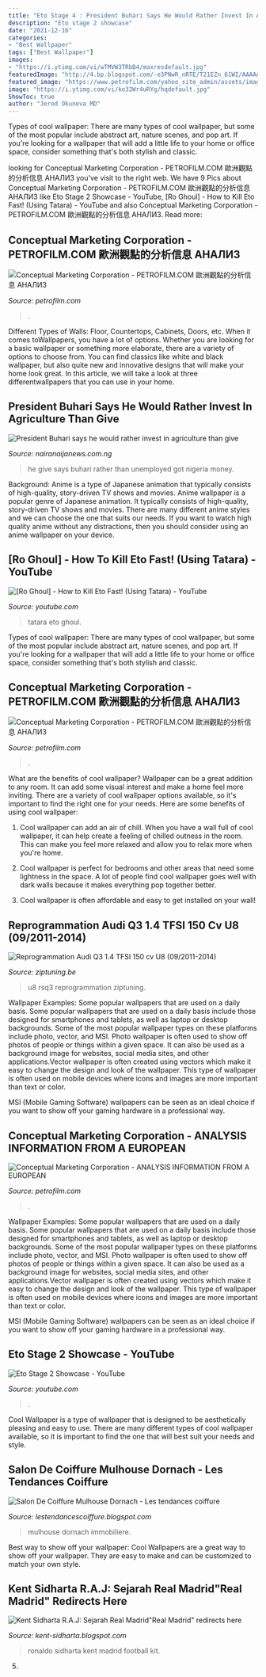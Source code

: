 ```yaml
---
title: "Eto Stage 4 : President Buhari Says He Would Rather Invest In Agriculture Than Give"
description: "Eto stage 2 showcase"
date: "2021-12-16"
categories:
- "Best Wallpaper"
tags: ["Best Wallpaper"]
images:
- "https://i.ytimg.com/vi/wTMVW3TRbB4/maxresdefault.jpg"
featuredImage: "http://4.bp.blogspot.com/-e3PNwR_nRTE/T21EZn_61WI/AAAAAAAAAAg/k6OrWx4ujjw/s758/fcewfwqfqrfqr4f34rt2.jpg"
featured_image: "https://www.petrofilm.com/yahoo_site_admin/assets/images/_norway_ramsund_explosive_ordenance_2C.112165357_std.jpg"
image: "https://i.ytimg.com/vi/ko32Wr4uRYg/hqdefault.jpg"
ShowToc: true
author: "Jerod Okuneva MD"
---
```



Types of cool wallpaper:
There are many types of cool wallpaper, but some of the most popular include abstract art, nature scenes, and pop art. If you're looking for a wallpaper that will add a little life to your home or office space, consider something that's both stylish and classic.

	

		
looking for Conceptual Marketing Corporation - PETROFILM.COM ﻿歐洲觀點的分析信息 АНАЛИЗ you've visit to the right web. We have 9 Pics about Conceptual Marketing Corporation - PETROFILM.COM ﻿歐洲觀點的分析信息 АНАЛИЗ like Eto Stage 2 Showcase - YouTube, [Ro Ghoul] - How to Kill Eto Fast! (Using Tatara) - YouTube and also Conceptual Marketing Corporation - PETROFILM.COM ﻿歐洲觀點的分析信息 АНАЛИЗ. Read more:
		
    
## Conceptual Marketing Corporation - PETROFILM.COM ﻿歐洲觀點的分析信息 АНАЛИЗ

<img loading=lazy src="https://www.petrofilm.com/yahoo_site_admin/assets/images/_norway_ramsund_explosive_ordenance_olav_trygvason_ship.119135409_std.JPG" onerror="this.onerror=null;this.src='https://tse4.mm.bing.net/th?id=OIP.ZF9CQ_3dxV1zwRsyr5I6jQHaE7&amp;pid=15.1';" alt="Conceptual Marketing Corporation - PETROFILM.COM ﻿歐洲觀點的分析信息 АНАЛИЗ">

_Source: petrofilm.com_

>. 

	

Different Types of Walls: Floor, Countertops, Cabinets, Doors, etc.
When it comes toWallpapers, you have a lot of options. Whether you are looking for a basic wallpaper or something more elaborate, there are a variety of options to choose from. You can find classics like white and black wallpaper, but also quite new and innovative designs that will make your home look great. In this article, we will take a look at three differentwallpapers that you can use in your home.

    
## President Buhari Says He Would Rather Invest In Agriculture Than Give

<img loading=lazy src="https://2.bp.blogspot.com/-eDNBuWYiSx4/VtITQS3lwPI/AAAAAAAIc2w/eZ79yDUmyuk/s1600/b.png" onerror="this.onerror=null;this.src='https://tse3.mm.bing.net/th?id=OIP.e0j9GGygc1YcK3OE3FTA-gAAAA&amp;pid=15.1';" alt="President Buhari says he would rather invest in agriculture than give">

_Source: nairanaijanews.com.ng_

>he give says buhari rather than unemployed got nigeria money. 

	

Background: Anime is a type of Japanese animation that typically consists of high-quality, story-driven TV shows and movies.
Anime wallpaper is a popular genre of Japanese animation. It typically consists of high-quality, story-driven TV shows and movies. There are many different anime styles and we can choose the one that suits our needs. If you want to watch high quality anime without any distractions, then you should consider using an anime wallpaper on your device.

    
## [Ro Ghoul] - How To Kill Eto Fast! (Using Tatara) - YouTube

<img loading=lazy src="https://i.ytimg.com/vi/wTMVW3TRbB4/maxresdefault.jpg" onerror="this.onerror=null;this.src='https://tse3.mm.bing.net/th?id=OIP.2XAanZZHQL-y4S-dadkR0gHaEK&amp;pid=15.1';" alt="[Ro Ghoul] - How to Kill Eto Fast! (Using Tatara) - YouTube">

_Source: youtube.com_

>tatara eto ghoul. 

	

Types of cool wallpaper:
There are many types of cool wallpaper, but some of the most popular include abstract art, nature scenes, and pop art. If you're looking for a wallpaper that will add a little life to your home or office space, consider something that's both stylish and classic.

    
## Conceptual Marketing Corporation - PETROFILM.COM ﻿歐洲觀點的分析信息 АНАЛИЗ

<img loading=lazy src="https://petrofilm.com/yahoo_site_admin/assets/images/no-map-navy-2013_B.112161922_std.jpg" onerror="this.onerror=null;this.src='https://tse2.mm.bing.net/th?id=OIP.0CiXL-wJMOwcgpHBGFZ2_QHaED&amp;pid=15.1';" alt="Conceptual Marketing Corporation - PETROFILM.COM ﻿歐洲觀點的分析信息 АНАЛИЗ">

_Source: petrofilm.com_

>. 

	

What are the benefits of cool wallpaper?
Wallpaper can be a great addition to any room. It can add some visual interest and make a home feel more inviting. There are a variety of cool wallpaper options available, so it's important to find the right one for your needs. Here are some benefits of using cool wallpaper: 
1. Cool wallpaper can add an air of chill. When you have a wall full of cool wallpaper, it can help create a feeling of chilled outness in the room. This can make you feel more relaxed and allow you to relax more when you're home. 

2. Cool wallpaper is perfect for bedrooms and other areas that need some lightness in the space. A lot of people find cool wallpaper goes well with dark walls because it makes everything pop together better. 

3. Cool wallpaper is often affordable and easy to get installed on your wall!

    
## Reprogrammation Audi Q3 1.4 TFSI 150 Cv U8 (09/2011-2014)

<img loading=lazy src="http://www.ziptuning.be/media/images/cars/th/audi-q3-2_0-tdi-140-pk-compared_th_.jpg" onerror="this.onerror=null;this.src='https://tse4.mm.bing.net/th?id=OIP.jcVIZ3luvJZgEd2DSYnOOgHaEL&amp;pid=15.1';" alt="Reprogrammation Audi Q3 1.4 TFSI 150 cv U8 (09/2011-2014)">

_Source: ziptuning.be_

>u8 rsq3 reprogrammation ziptuning. 

	

Wallpaper Examples: Some popular wallpapers that are used on a daily basis.
Some popular wallpapers that are used on a daily basis include those designed for smartphones and tablets, as well as laptop or desktop backgrounds. Some of the most popular wallpaper types on these platforms include photo, vector, and MSI. 
Photo wallpaper is often used to show off photos of people or things within a given space. It can also be used as a background image for websites, social media sites, and other applications.Vector wallpaper is often created using vectors which make it easy to change the design and look of the wallpaper. This type of wallpaper is often used on mobile devices where icons and images are more important than text or color. 

MSI (Mobile Gaming Software) wallpapers can be seen as an ideal choice if you want to show off your gaming hardware in a professional way.

    
## Conceptual Marketing Corporation - ANALYSIS INFORMATION FROM A EUROPEAN

<img loading=lazy src="https://www.petrofilm.com/yahoo_site_admin/assets/images/_norway_ramsund_explosive_ordenance_2C.112165357_std.jpg" onerror="this.onerror=null;this.src='https://tse4.mm.bing.net/th?id=OIP.vIKmpnntcAarLGe_nFuGGAHaEK&amp;pid=15.1';" alt="Conceptual Marketing Corporation - ANALYSIS INFORMATION FROM A EUROPEAN">

_Source: petrofilm.com_

>. 

	

Wallpaper Examples: Some popular wallpapers that are used on a daily basis.
Some popular wallpapers that are used on a daily basis include those designed for smartphones and tablets, as well as laptop or desktop backgrounds. Some of the most popular wallpaper types on these platforms include photo, vector, and MSI. 
Photo wallpaper is often used to show off photos of people or things within a given space. It can also be used as a background image for websites, social media sites, and other applications.Vector wallpaper is often created using vectors which make it easy to change the design and look of the wallpaper. This type of wallpaper is often used on mobile devices where icons and images are more important than text or color. 

MSI (Mobile Gaming Software) wallpapers can be seen as an ideal choice if you want to show off your gaming hardware in a professional way.

    
## Eto Stage 2 Showcase - YouTube

<img loading=lazy src="https://i.ytimg.com/vi/ko32Wr4uRYg/hqdefault.jpg" onerror="this.onerror=null;this.src='https://tse3.mm.bing.net/th?id=OIP.dUOncBcv_cSkm39nj_mWEgHaFj&amp;pid=15.1';" alt="Eto Stage 2 Showcase - YouTube">

_Source: youtube.com_

>. 

	

Cool Wallpaper is a type of wallpaper that is designed to be aesthetically pleasing and easy to use. There are many different types of cool wallpaper available, so it is important to find the one that will best suit your needs and style.

    
## Salon De Coiffure Mulhouse Dornach - Les Tendances Coiffure

<img loading=lazy src="https://www.cession-commerce.com/photos/180467z.jpg" onerror="this.onerror=null;this.src='https://tse2.mm.bing.net/th?id=OIP.akROTm8K62h2TRhuAUwIYQHaEc&amp;pid=15.1';" alt="Salon De Coiffure Mulhouse Dornach - Les tendances coiffure">

_Source: lestendancescoiffure.blogspot.com_

>mulhouse dornach immobiliere. 

	

Best way to show off your wallpaper:
Cool Wallpapers are a great way to show off your wallpaper. They are easy to make and can be customized to match your own style.

    
## Kent Sidharta R.A.J: Sejarah Real Madrid&quot;Real Madrid&quot; Redirects Here

<img loading=lazy src="http://4.bp.blogspot.com/-e3PNwR_nRTE/T21EZn_61WI/AAAAAAAAAAg/k6OrWx4ujjw/s758/fcewfwqfqrfqr4f34rt2.jpg" onerror="this.onerror=null;this.src='https://tse3.mm.bing.net/th?id=OIP.GUwGnMczyK2O_GSvPpyNkwAAAA&amp;pid=15.1';" alt="Kent Sidharta R.A.J: Sejarah Real Madrid&quot;Real Madrid&quot; redirects here">

_Source: kent-sidharta.blogspot.com_

>ronaldo sidharta kent madrid football kit. 

	

5.

